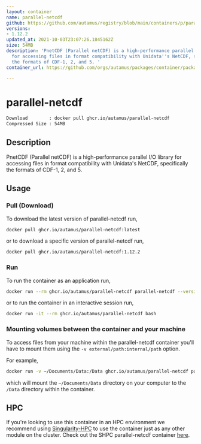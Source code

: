 ```yaml
---
layout: container
name: parallel-netcdf
github: https://github.com/autamus/registry/blob/main/containers/p/parallel-netcdf/spack.yaml
versions:
- 1.12.2
updated_at: 2021-10-03T23:07:26.1845162Z
size: 54MB
description: 'PnetCDF (Parallel netCDF) is a high-performance parallel I/O library
  for accessing files in format compatibility with Unidata''s NetCDF, specifically
  the formats of CDF-1, 2, and 5. '
container_url: https://github.com/orgs/autamus/packages/container/package/parallel-netcdf

---
```

# parallel-netcdf
```bash 
Download        : docker pull ghcr.io/autamus/parallel-netcdf
Compressed Size : 54MB
```

## Description
PnetCDF (Parallel netCDF) is a high-performance parallel I/O library for accessing files in format compatibility with Unidata's NetCDF, specifically the formats of CDF-1, 2, and 5. 

## Usage
### Pull (Download)
To download the latest version of parallel-netcdf run,

```bash
docker pull ghcr.io/autamus/parallel-netcdf:latest
```

or to download a specific version of parallel-netcdf run,

```bash
docker pull ghcr.io/autamus/parallel-netcdf:1.12.2
```
### Run
To run the container as an application run,
```bash
docker run --rm ghcr.io/autamus/parallel-netcdf parallel-netcdf --version
```

or to run the container in an interactive session run,
```bash
docker run -it --rm ghcr.io/autamus/parallel-netcdf bash
```

### Mounting volumes between the container and your machine
To access files from your machine within the parallel-netcdf container you'll have to mount them using the `-v external/path:internal/path` option.

For example,
```bash
docker run -v ~/Documents/Data:/Data ghcr.io/autamus/parallel-netcdf parallel-netcdf /Data/myData.csv
```
which will mount the `~/Documents/Data` directory on your computer to the `/Data` directory within the container.

## HPC
If you're looking to use this container in an HPC environment we recommend using [Singularity-HPC](https://singularity-hpc.readthedocs.io) to use the container just as any other module on the cluster. Check out the SHPC parallel-netcdf container [here](https://singularityhub.github.io/singularity-hpc/r/ghcr.io-autamus-parallel-netcdf/).